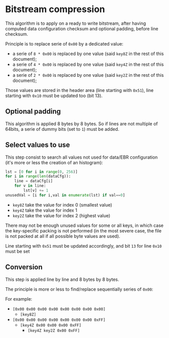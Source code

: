 # Bitstream compression

This algorithm is to apply on a ready to write bitstream, after having computed data configuration checksum and optional padding, before line checksum.

Principle is to replace serie of `0x00` by a dedicated value:
- a serie of `8 * 0x00` is replaced by one value (said `key8Z` in the rest of
  this document);
- a serie of `4 * 0x00` is replaced by one value (said `key4Z` in the rest of
  this document);
- a serie of `2 * 0x00` is replaced by one value (said `key2Z` in the rest of
  this document);

Those values are stored in the header area (line starting with `0x51`), line starting with `0x10` must be updated too (bit 13).

## Optional padding

This algorithm is applied 8 bytes by 8 bytes. So if lines are not multiple of 64bits, a serie of dummy bits (set to `1`) must be added.

## Select values to use

This step consist to search all values not used for data/EBR configuration (it's more or less the creation of an histogram):
```python
lst = [0 for i in range(0, 256)]
for i in range(len(dataCfg)):
	line = dataCfg[i]
	for v in line:
		lst[v] += 1
unusedVal = [i for i,val in enumerate(lst) if val==0]

```
- `key8Z` take the value for index 0 (smallest value)
- `key4Z` take the value for index 1
- `key2Z` take the value for index 2 (highest value)

There may not be enough unused values for some or all keys, in which case the key-specific packing is not performed (in the most severe case, the file is not packed at all if all possible byte values are used).

Line starting with `0x51` must be updated accordingly, and bit `13` for line `0x10` must be set

## Conversion

This step is applied line by line and 8 bytes by 8 bytes.

The principle is more or less to find/replace sequentially series of `0x00`:

For example:
- `[0x00 0x00 0x00 0x00 0x00 0x00 0x00 0x00]`
  - `[key8Z]`
- `[0x00 0x00 0x00 0x00 0x00 0x00 0x00 0xFF]`
  - `[key4Z 0x00 0x00 0x00 0xFF]`
    - `[key4Z key2Z 0x00 0xFF]`
